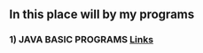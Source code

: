 ## In this place will by my programs

### 1) JAVA BASIC PROGRAMS [Links](https://github.com/kalug89/Java/blob/master/src/JavaBasicPrograms.java)
